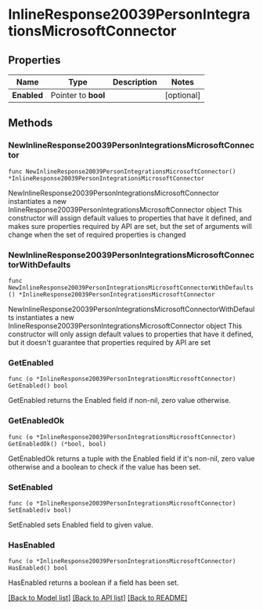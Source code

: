 # InlineResponse20039PersonIntegrationsMicrosoftConnector

## Properties

Name | Type | Description | Notes
------------ | ------------- | ------------- | -------------
**Enabled** | Pointer to **bool** |  | [optional] 

## Methods

### NewInlineResponse20039PersonIntegrationsMicrosoftConnector

`func NewInlineResponse20039PersonIntegrationsMicrosoftConnector() *InlineResponse20039PersonIntegrationsMicrosoftConnector`

NewInlineResponse20039PersonIntegrationsMicrosoftConnector instantiates a new InlineResponse20039PersonIntegrationsMicrosoftConnector object
This constructor will assign default values to properties that have it defined,
and makes sure properties required by API are set, but the set of arguments
will change when the set of required properties is changed

### NewInlineResponse20039PersonIntegrationsMicrosoftConnectorWithDefaults

`func NewInlineResponse20039PersonIntegrationsMicrosoftConnectorWithDefaults() *InlineResponse20039PersonIntegrationsMicrosoftConnector`

NewInlineResponse20039PersonIntegrationsMicrosoftConnectorWithDefaults instantiates a new InlineResponse20039PersonIntegrationsMicrosoftConnector object
This constructor will only assign default values to properties that have it defined,
but it doesn't guarantee that properties required by API are set

### GetEnabled

`func (o *InlineResponse20039PersonIntegrationsMicrosoftConnector) GetEnabled() bool`

GetEnabled returns the Enabled field if non-nil, zero value otherwise.

### GetEnabledOk

`func (o *InlineResponse20039PersonIntegrationsMicrosoftConnector) GetEnabledOk() (*bool, bool)`

GetEnabledOk returns a tuple with the Enabled field if it's non-nil, zero value otherwise
and a boolean to check if the value has been set.

### SetEnabled

`func (o *InlineResponse20039PersonIntegrationsMicrosoftConnector) SetEnabled(v bool)`

SetEnabled sets Enabled field to given value.

### HasEnabled

`func (o *InlineResponse20039PersonIntegrationsMicrosoftConnector) HasEnabled() bool`

HasEnabled returns a boolean if a field has been set.


[[Back to Model list]](../README.md#documentation-for-models) [[Back to API list]](../README.md#documentation-for-api-endpoints) [[Back to README]](../README.md)


